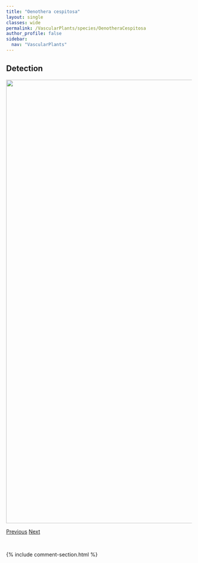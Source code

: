 ```yaml
---
title: "Oenothera cespitosa"
layout: single
classes: wide
permalink: /VascularPlants/species/OenotheraCespitosa
author_profile: false
sidebar:
  nav: "VascularPlants"
---
```


<h2>Detection</h2>

<a href="https://drive.google.com/uc?export=view&id=1SgdYLcZMwRub_EybDQ3xvo7ozpizjBI2">
<img src="https://drive.google.com/uc?export=view&id=1SgdYLcZMwRub_EybDQ3xvo7ozpizjBI2" height = "1200" width = "800">
</a>


<a href="/DevelopmentWebsite/VascularPlants/species/OenotheraBiennis" class="pagination--pager" title="Oenothera biennis">Previous</a> <a href="/DevelopmentWebsite/VascularPlants/species/OenotheraNuttallii" class="pagination--pager" title="Oenothera nuttallii">Next</a>

<p>&nbsp;</p>

{% include comment-section.html %}

